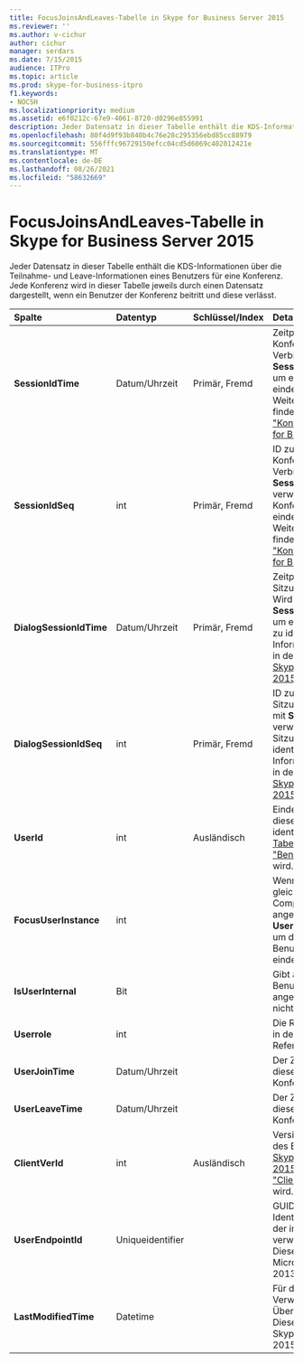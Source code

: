 ```yaml
---
title: FocusJoinsAndLeaves-Tabelle in Skype for Business Server 2015
ms.reviewer: ''
ms.author: v-cichur
author: cichur
manager: serdars
ms.date: 7/15/2015
audience: ITPro
ms.topic: article
ms.prod: skype-for-business-itpro
f1.keywords:
- NOCSH
ms.localizationpriority: medium
ms.assetid: e6f0212c-67e9-4061-8720-d0296e855991
description: Jeder Datensatz in dieser Tabelle enthält die KDS-Informationen über die Teilnahme- und Leave-Informationen eines Benutzers für eine Konferenz. Jede Konferenz wird in dieser Tabelle jeweils durch einen Datensatz dargestellt, wenn ein Benutzer der Konferenz beitritt und diese verlässt.
ms.openlocfilehash: 80f4d9f93b840b4c76e28c295356ebd85cc88979
ms.sourcegitcommit: 556fffc96729150efcc04cd5d6069c402012421e
ms.translationtype: MT
ms.contentlocale: de-DE
ms.lasthandoff: 08/26/2021
ms.locfileid: "58632669"
---
```

# <a name="focusjoinsandleaves-table-in-skype-for-business-server-2015"></a>FocusJoinsAndLeaves-Tabelle in Skype for Business Server 2015
 
Jeder Datensatz in dieser Tabelle enthält die KDS-Informationen über die Teilnahme- und Leave-Informationen eines Benutzers für eine Konferenz. Jede Konferenz wird in dieser Tabelle jeweils durch einen Datensatz dargestellt, wenn ein Benutzer der Konferenz beitritt und diese verlässt.
  
|**Spalte**|**Datentyp**|**Schlüssel/Index**|**Details**|
|:-----|:-----|:-----|:-----|
|**SessionIdTime** <br/> |Datum/Uhrzeit  <br/> |Primär, Fremd  <br/> |Zeitpunkt der Konferenzinstanz. Wird in Verbindung mit **SessionIdSeq** verwendet, um eine Konferenzinstanz eindeutig zu identifizieren. Weitere Informationen finden Sie in der [Tabelle "Konferenzen" in Skype for Business Server 2015.](conferences.md) <br/> |
|**SessionIdSeq** <br/> |int  <br/> |Primär, Fremd  <br/> |ID zur Identifikation der Konferenzinstanz. Wird in Verbindung mit **SessionIdTime** verwendet, um eine Konferenzinstanz eindeutig zu identifizieren. Weitere Informationen finden Sie in der [Tabelle "Konferenzen" in Skype for Business Server 2015.](conferences.md) <br/> |
|**DialogSessionIdTime** <br/> |Datum/Uhrzeit  <br/> |Primär, Fremd  <br/> |Zeitpunkt der Sitzungsanforderung. Wird zusammen mit **SessionIdSeq** verwendet, um eine Sitzung eindeutig zu identifizieren. Weitere Informationen finden Sie in der [Dialogs-Tabelle in Skype for Business Server 2015.](dialogs.md) <br/> |
|**DialogSessionIdSeq** <br/> |int  <br/> |Primär, Fremd  <br/> |ID zur Identifikation der Sitzung. Wird zusammen mit **SessionIdTime** verwendet, um eine Sitzung eindeutig zu identifizieren. Weitere Informationen finden Sie in der [Dialogs-Tabelle in Skype for Business Server 2015.](dialogs.md) <br/> |
|**UserId** <br/> |int  <br/> |Ausländisch  <br/> |Eindeutige Nummer, die diesen Benutzer identifiziert, auf die in der [Tabelle "Benutzer"](users.md)verwiesen wird.  <br/> |
|**FocusUserInstance** <br/> |int  <br/> ||Wenn ein Benutzer gleichzeitig auf mehreren Computern oder Geräten angemeldet ist, wird **UserInstance** verwendet, um die Kombination aus Benutzer und Gerät eindeutig zu identifizieren. <br/> |
|**IsUserInternal** <br/> |Bit  <br/> | <br/> |Gibt an, ob sich der Benutzer intern angemeldet hat oder nicht.  <br/> |
|**Userrole** <br/> |int  <br/> | <br/> |Die Rolle dieses Benutzers in der Konferenz, z. B. Referent oder Teilnehmer.  <br/> |
|**UserJoinTime** <br/> |Datum/Uhrzeit  <br/> | <br/> |Der Zeitpunkt, an dem dieser Benutzer der Konferenz beitritt.  <br/> |
|**UserLeaveTime** <br/> |Datum/Uhrzeit  <br/> | <br/> |Der Zeitpunkt, zu dem dieser Benutzer die Konferenz verlässt.  <br/> |
|**ClientVerId** <br/> |int  <br/> |Ausländisch  <br/> |Version der Clientsoftware des Benutzers, auf die [in Skype for Business Server 2015 auf die Tabelle "ClientVersions"](clientversions.md)verwiesen wird.  <br/> |
|**UserEndpointId** <br/> |Uniqueidentifier  <br/> ||GUID (Globally Unique Identifier) des endpunkts, der in der Konferenz verwendet wird.  <br/> Dieses Feld wurde in Microsoft Lync Server 2013 eingeführt.  <br/> |
|**LastModifiedTime** <br/> |Datetime  <br/> ||Für die interne Verwendung durch den Überwachungsdienst.  <br/> Dieses Feld wurde in Skype for Business Server 2015 eingeführt.  <br/> |
   


